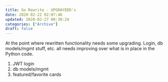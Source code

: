 ```yaml
---
title: Go Rewrite - UPGRAYEDD's
date: 2020-02-22 02:07:46
updated: 2020-02-27 00:30:24
categories: ["Archive"]
draft: false
---
```


At the point where rewritten functionality needs some upgrading. Login, db models/mgmt stuff, etc. all needs improving over what is in place in the Python code.

1. JWT login
2. db models/mgmt
3. featured/favorite cards
